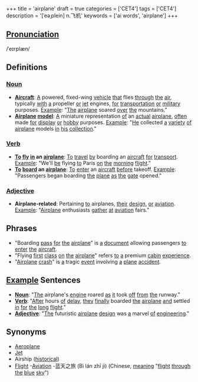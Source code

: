 +++
title = 'airplane'
draft = true
categories = ['CET4']
tags = ['CET4']
description = '[ˈeəˌplein] n.飞机'
keywords = ['ai words', 'airplane']
+++

## [Pronunciation](/post/pronunciation/)
/ˈeɪrplæn/

## Definitions
### [Noun](/post/noun/)
- **[Aircraft](/post/aircraft/)**: [A](/post/a/) powered, fixed-wing [vehicle](/post/vehicle/) [that](/post/that/) flies [through](/post/through/) [the](/post/the/) [air](/post/air/), typically [with](/post/with/) [a](/post/a/) propeller [or](/post/or/) [jet](/post/jet/) engines, [for](/post/for/) [transportation](/post/transportation/) [or](/post/or/) [military](/post/military/) purposes. [Example](/post/example/): "[The](/post/the/) [airplane](/post/airplane/) soared [over](/post/over/) [the](/post/the/) mountains."
- **[Airplane](/post/airplane/) [model](/post/model/)**: [A](/post/a/) miniature representation [of](/post/of/) an [actual](/post/actual/) [airplane](/post/airplane/), [often](/post/often/) made [for](/post/for/) [display](/post/display/) [or](/post/or/) [hobby](/post/hobby/) purposes. [Example](/post/example/): "[He](/post/he/) collected [a](/post/a/) [variety](/post/variety/) [of](/post/of/) [airplane](/post/airplane/) models [in](/post/in/) [his](/post/his/) [collection](/post/collection/)."

### [Verb](/post/verb/)
- **[To](/post/to/) [fly](/post/fly/) [in](/post/in/) an [airplane](/post/airplane/)**: [To](/post/to/) [travel](/post/travel/) [by](/post/by/) boarding an [aircraft](/post/aircraft/) [for](/post/for/) [transport](/post/transport/). [Example](/post/example/): "We'll [be](/post/be/) flying [to](/post/to/) Paris [on](/post/on/) [the](/post/the/) [morning](/post/morning/) [flight](/post/flight/)."
- **[To](/post/to/) [board](/post/board/) an [airplane](/post/airplane/)**: [To](/post/to/) [enter](/post/enter/) an [aircraft](/post/aircraft/) [before](/post/before/) takeoff. [Example](/post/example/): "Passengers began boarding [the](/post/the/) [plane](/post/plane/) [as](/post/as/) [the](/post/the/) [gate](/post/gate/) opened."

### [Adjective](/post/adjective/)
- **Airplane-related**: Pertaining [to](/post/to/) airplanes, [their](/post/their/) [design](/post/design/), [or](/post/or/) [aviation](/post/aviation/). [Example](/post/example/): "[Airplane](/post/airplane/) enthusiasts [gather](/post/gather/) [at](/post/at/) [aviation](/post/aviation/) fairs."

## Phrases
- "Boarding [pass](/post/pass/) [for](/post/for/) [the](/post/the/) [airplane](/post/airplane/)" is [a](/post/a/) [document](/post/document/) allowing passengers [to](/post/to/) [enter](/post/enter/) [the](/post/the/) [aircraft](/post/aircraft/).
- "Flying [first](/post/first/) [class](/post/class/) [on](/post/on/) [the](/post/the/) [airplane](/post/airplane/)" refers [to](/post/to/) [a](/post/a/) premium [cabin](/post/cabin/) [experience](/post/experience/).
- "[Airplane](/post/airplane/) [crash](/post/crash/)" is [a](/post/a/) tragic [event](/post/event/) involving [a](/post/a/) [plane](/post/plane/) [accident](/post/accident/).

## [Example](/post/example/) Sentences
- **[Noun](/post/noun/)**: "[The](/post/the/) airplane's [engine](/post/engine/) roared [as](/post/as/) [it](/post/it/) took [off](/post/off/) [from](/post/from/) [the](/post/the/) runway."
- **[Verb](/post/verb/)**: "[After](/post/after/) hours [of](/post/of/) [delay](/post/delay/), [they](/post/they/) [finally](/post/finally/) boarded [the](/post/the/) [airplane](/post/airplane/) [and](/post/and/) settled [in](/post/in/) [for](/post/for/) [the](/post/the/) [long](/post/long/) [flight](/post/flight/)."
- **[Adjective](/post/adjective/)**: "[The](/post/the/) futuristic [airplane](/post/airplane/) [design](/post/design/) was [a](/post/a/) marvel [of](/post/of/) [engineering](/post/engineering/)."

## Synonyms
- [Aeroplane](/post/aeroplane/)
- [Jet](/post/jet/)
- Airship ([historical](/post/historical/))
- [Flight](/post/flight/)
-[Aviation](/post/aviation/)
-蓝天之旅 (Bì lán zhī jì) (Chinese, [meaning](/post/meaning/) "[flight](/post/flight/) [through](/post/through/) [the](/post/the/) [blue](/post/blue/) [sky](/post/sky/)")
